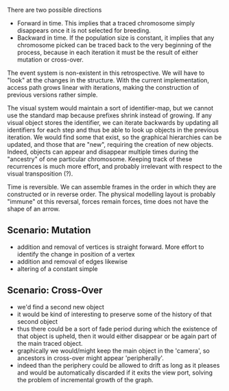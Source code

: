 There are two possible directions

- Forward in time. This implies that a traced chromosome simply disappears once it is not selected for breeding.
- Backward in time. If the population size is constant, it implies that any chromosome picked can be traced back
  to the very beginning of the process, because in each iteration it must be the result of either mutation or
  cross-over.
  
The event system is non-existent in this retrospective. We will have to "look" at the changes in the structure.
With the current implementation, access path grows linear with iterations, making the construction of previous
versions rather simple.

The visual system would maintain a sort of identifier-map, but we cannot use the standard map because prefixes
shrink instead of growing. If any visual object stores the identifier, we can iterate backwards by updating
all identifiers for each step and thus be able to look up objects in the previous iteration. We would find some
that exist, so the graphical hierarchies can be updated, and those that are "new", requiring the creation of
new objects. Indeed, objects can appear and disappear multiple times during the "ancestry" of one particular
chromosome. Keeping track of these recurrences is much more effort, and probably irrelevant with respect to
the visual transposition (?).

Time is reversible. We can assemble frames in the order in which they are constructed or in reverse order.
The physical modelling layout is probably "immune" ot this reversal, forces remain forces, time does not
have the shape of an arrow.

## Scenario: Mutation

- addition and removal of vertices is straight forward. More effort to identify the change in position of
  a vertex
- addition and removal of edges likewise
- altering of a constant simple

## Scenario: Cross-Over

- we'd find a second new object
- it would be kind of interesting to preserve some of the history of that second object
- thus there could be a sort of fade period during which the existence of that object is upheld,
  then it would either disappear or be again part of the main traced object.
- graphically we would/might keep the main object in the 'camera', so ancestors in cross-over
  might appear 'peripherally'.
- indeed than the periphery could be allowed to drift as long as it pleases and would be automatically
  discarded if it exits the view port, solving the problem of incremental growth of the graph.
